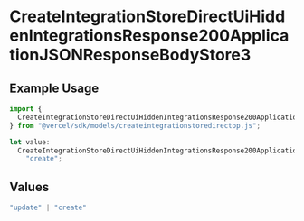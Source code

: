 # CreateIntegrationStoreDirectUiHiddenIntegrationsResponse200ApplicationJSONResponseBodyStore3

## Example Usage

```typescript
import {
  CreateIntegrationStoreDirectUiHiddenIntegrationsResponse200ApplicationJSONResponseBodyStore3,
} from "@vercel/sdk/models/createintegrationstoredirectop.js";

let value:
  CreateIntegrationStoreDirectUiHiddenIntegrationsResponse200ApplicationJSONResponseBodyStore3 =
    "create";
```

## Values

```typescript
"update" | "create"
```